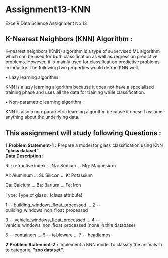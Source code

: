 # Assignment13-KNN
ExcelR Data Science Assignment No 13

## K-Nearest Neighbors (KNN) Algorithm :
K-nearest neighbors (KNN) algorithm is a type of supervised ML algorithm which can be used for both classification as well as regression predictive problems. However, it is mainly used for classification predictive problems in industry. The following two properties would define KNN well.

• Lazy learning algorithm :

KNN is a lazy learning algorithm because it does not have a specialized training phase and uses all the data for training while classification.

• Non-parametric learning algorithm :

KNN is also a non-parametric learning algorithm because it doesn’t assume anything about the underlying data.

## This assignment will study following Questions :
**1.Problem Statement-1 :** Prepare a model for glass classification using KNN **"glass dataset"** <br>
**Data Description :**

RI : refractive index ... Na: Sodium ... Mg: Magnesium

AI: Aluminum ... Si: Silicon ... K: Potassium

Ca: Calcium ... Ba: Barium ... Fe: Iron

Type: Type of glass : (class attribute)

1 -- building_windows_float_processed ... 2 -- building_windows_non_float_processed

3 -- vehicle_windows_float_processed ... 4 -- vehicle_windows_non_float_processed (none in this database)

5 -- containers ... 6 -- tableware ... 7 -- headlamps <br>

**2.Problem Statement-2 :** Implement a KNN model to classify the animals in to categorie, **"zoo dataset"**.
